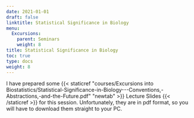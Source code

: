 ```yaml
---
date: 2021-01-01
draft: false
linktitle: Statistical Significance in Biology
menu:
  Excursions:
    parent: Seminars
    weight: 8
title: Statistical Significance in Biology
toc: true
type: docs
weight: 8
---
```


I have prepared some {{< staticref "courses/Excursions into Biostatistics/Statistical-Significance-in-Biology---Conventions,-Abstractions,-and-the-Future.pdf" "newtab" >}} Lecture Slides {{< /staticref >}} for this session. Unfortunately, they are in pdf format, so you will have to download them straight to your PC.